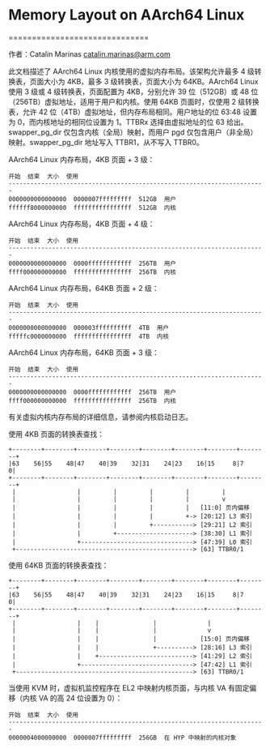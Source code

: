# Memory Layout on AArch64 Linux

==============================

作者：Catalin Marinas <catalin.marinas@arm.com>

此文档描述了 AArch64 Linux 内核使用的虚拟内存布局。该架构允许最多 4 级转换表，页面大小为 4KB，最多 3 级转换表，页面大小为 64KB。AArch64 Linux 使用 3 级或 4 级转换表，页面配置为 4KB，分别允许 39 位（512GB）或 48 位（256TB）虚拟地址，适用于用户和内核。使用 64KB 页面时，仅使用 2 级转换表，允许 42 位（4TB）虚拟地址，但内存布局相同。用户地址的位 63:48 设置为 0，而内核地址的相同位设置为 1。TTBRx 选择由虚拟地址的位 63 给出。swapper_pg_dir 仅包含内核（全局）映射，而用户 pgd 仅包含用户（非全局）映射。swapper_pg_dir 地址写入 TTBR1，从不写入 TTBR0。

AArch64 Linux 内存布局，4KB 页面 + 3 级：

```
开始  结束  大小  使用
-----------------------------------------------------------------------
0000000000000000  0000007fffffffff  512GB  用户
ffffff8000000000  ffffffffffffffff  512GB  内核
```

AArch64 Linux 内存布局，4KB 页面 + 4 级：

```
开始  结束  大小  使用
-----------------------------------------------------------------------
0000000000000000  0000ffffffffffff  256TB  用户
ffff000000000000  ffffffffffffffff  256TB  内核
```

AArch64 Linux 内存布局，64KB 页面 + 2 级：

```
开始  结束  大小  使用
-----------------------------------------------------------------------
0000000000000000  000003ffffffffff  4TB  用户
fffffc0000000000  ffffffffffffffff  4TB  内核
```

AArch64 Linux 内存布局，64KB 页面 + 3 级：

```
开始  结束  大小  使用
-----------------------------------------------------------------------
0000000000000000  0000ffffffffffff  256TB  用户
ffff000000000000  ffffffffffffffff  256TB  内核
```

有关虚拟内核内存布局的详细信息，请参阅内核启动日志。

使用 4KB 页面的转换表查找：

```
+--------+--------+--------+--------+--------+--------+--------+--------+
|63    56|55    48|47    40|39    32|31    24|23    16|15     8|7      0|
+--------+--------+--------+--------+--------+--------+--------+--------+
 |                 |         |         |         |         |
 |                 |         |         |         |         v
 |                 |         |         |         |   [11:0] 页内偏移
 |                 |         |         |         +-> [20:12] L3 索引
 |                 |         |         +-----------> [29:21] L2 索引
 |                 |         +---------------------> [38:30] L1 索引
 |                 +-------------------------------> [47:39] L0 索引
 +-------------------------------------------------> [63] TTBR0/1
```
 
使用 64KB 页面的转换表查找：

```
+--------+--------+--------+--------+--------+--------+--------+--------+
|63    56|55    48|47    40|39    32|31    24|23    16|15     8|7      0|
+--------+--------+--------+--------+--------+--------+--------+--------+
 |                 |    |               |              |
 |                 |    |               |              v
 |                 |    |               |            [15:0] 页内偏移
 |                 |    |               +----------> [28:16] L3 索引
 |                 |    +--------------------------> [41:29] L2 索引
 |                 +-------------------------------> [47:42] L1 索引
 +-------------------------------------------------> [63] TTBR0/1
```

当使用 KVM 时，虚拟机监控程序在 EL2 中映射内核页面，与内核 VA 有固定偏移（内核 VA 的高 24 位设置为 0）：

```
开始  结束  大小  使用
-----------------------------------------------------------------------
0000004000000000  0000007fffffffff  256GB  在 HYP 中映射的内核对象
```